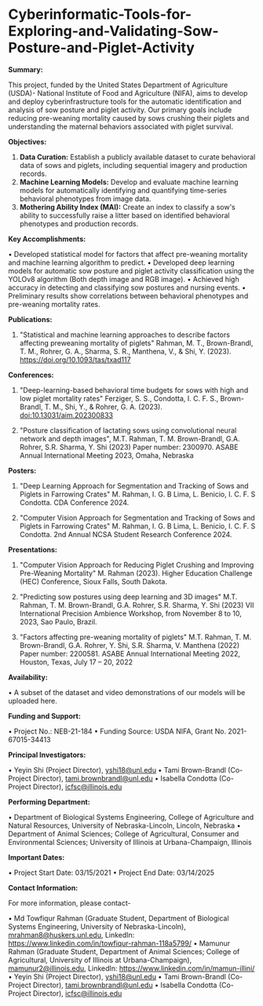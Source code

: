 # Cyberinformatic-Tools-for-Exploring-and-Validating-Sow-Posture-and-Piglet-Activity
**Summary:** 

This project, funded by the United States Department of Agriculture (USDA)- National Institute of Food and Agriculture (NIFA), aims to develop and deploy cyberinfrastructure tools for the automatic identification and analysis of sow posture and piglet activity. Our primary goals include reducing pre-weaning mortality caused by sows crushing their piglets and understanding the maternal behaviors associated with piglet survival.

**Objectives:**

1.	**Data Curation:** Establish a publicly available dataset to curate behavioral data of sows and piglets, including sequential imagery and production records.
2.	**Machine Learning Models:** Develop and evaluate machine learning models for automatically identifying and quantifying time-series behavioral phenotypes from image data.
3.	**Mothering Ability Index (MAI):** Create an index to classify a sow's ability to successfully raise a litter based on identified behavioral phenotypes and production records.

**Key Accomplishments:**

•	Developed statistical model for factors that affect pre-weaning mortality and machine learning algorithm to predict.
•  Developed deep learning models for automatic sow posture and piglet activity classification using the YOLOv8 algorithm (Both depth image and RGB image).
•	Achieved high accuracy in detecting and classifying sow postures and nursing events.
•	Preliminary results show correlations between behavioral phenotypes and pre-weaning mortality rates.

**Publications:**

1. "Statistical and machine learning approaches to describe factors affecting preweaning mortality of piglets"
   Rahman, M. T., Brown-Brandl, T. M., Rohrer, G. A., Sharma, S. R., Manthena, V., & Shi, Y. (2023).
   https://doi.org/10.1093/tas/txad117
 
**Conferences:**

1. "Deep-learning-based behavioral time budgets for sows with high and low piglet mortality rates"
   Ferziger, S. S., Condotta, I. C. F. S., Brown-Brandl, T. M., Shi, Y., & Rohrer, G. A. (2023).
   [doi:10.13031/aim.202300833](https://doi.org/10.13031/aim.202300833)

2. "Posture classification of lactating sows using convolutional neural network and depth images",
   M.T. Rahman, T. M. Brown-Brandl, G.A. Rohrer, S.R. Sharma, Y. Shi (2023)
   Paper number: 2300970. ASABE Annual International Meeting 2023, Omaha, Nebraska
   
**Posters:**

1. "Deep Learning Approach for Segmentation and Tracking of Sows and Piglets in Farrowing Crates"
   M. Rahman, I. G. B Lima, L. Benicio, I. C. F. S Condotta.
      CDA Conference 2024.
   
2. "Computer Vision Approach for Segmentation and Tracking of Sows and Piglets in Farrowing Crates"
   M. Rahman, I. G. B Lima, L. Benicio, I. C. F. S Condotta.
   2nd Annual NCSA Student Research Conference 2024.


**Presentations:**

1. "Computer Vision Approach for Reducing Piglet Crushing and Improving Pre-Weaning Mortality"
    M. Rahman (2023).
    Higher Education Challenge (HEC) Conference, Sioux Falls, South Dakota.
   
2. "Predicting sow postures using deep learning and 3D images"
   M.T. Rahman, T. M. Brown-Brandl, G.A. Rohrer, S.R. Sharma, Y. Shi (2023)
   VII International Precision Ambience Workshop, from November 8 to 10, 2023, Sao Paulo, Brazil.

3. "Factors affecting pre-weaning mortality of piglets"
   M.T. Rahman, T. M. Brown-Brandl, G.A. Rohrer, Y. Shi, S.R. Sharma, V. Manthena (2022)
   Paper number: 2200581. ASABE Annual International Meeting 2022, Houston, Texas, July 17 – 20, 2022

**Availability:**

•	A subset of the dataset and video demonstrations of our models will be uploaded here.

**Funding and Support:**

•	Project No.: NEB-21-184
•	Funding Source: USDA NIFA, Grant No. 2021-67015-34413

**Principal Investigators:**

•	Yeyin Shi (Project Director), yshi18@unl.edu
•	Tami Brown-Brandl (Co-Project Director), tami.brownbrandl@unl.edu
•	Isabella Condotta (Co-Project Director), icfsc@illinois.edu

**Performing Department:**

•	Department of Biological Systems Engineering, College of Agriculture and Natural Resources, University of Nebraska-Lincoln, Lincoln, Nebraska
•	Department of Animal Sciences; College of Agricultural, Consumer and Environmental Sciences; University of Illinois at Urbana-Champaign, Illinois

**Important Dates:**

•	Project Start Date: 03/15/2021
•	Project End Date: 03/14/2025

**Contact Information:** 

For more information, please contact-

•   Md Towfiqur Rahman (Graduate Student, Department of Biological Systems Engineering, University of Nebraska-Lincoln), mrahman8@huskers.unl.edu, LinkedIn: https://www.linkedin.com/in/towfiqur-rahman-118a5799/
•   Mamunur Rahman (Graduate Student, Department of Animal Sciences; College of Agricultural, University of Illinois at Urbana-Champaign), mamunur2@illinois.edu, LinkedIn: https://www.linkedin.com/in/mamun-illini/
•   Yeyin Shi (Project Director), yshi18@unl.edu
•	Tami Brown-Brandl (Co-Project Director), tami.brownbrandl@unl.edu
•	Isabella Condotta (Co-Project Director), icfsc@illinois.edu
